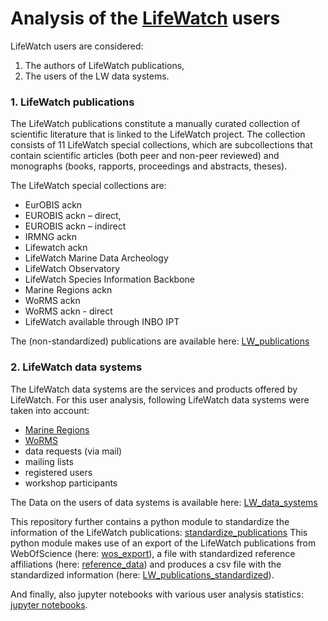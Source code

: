 # Analysis of the [LifeWatch](https://lifewatch.be) users

LifeWatch users are considered:
1. The authors of LifeWatch publications,
2. The users of the LW data systems.


### 1. LifeWatch publications
The LifeWatch publications constitute a manually curated collection of scientific literature that is linked to the LifeWatch project. 
The collection consists of 11 LifeWatch special collections, which are subcollections that contain scientific articles (both peer and non-peer reviewed) and monographs (books, rapports, proceedings and abstracts, theses).

The LifeWatch special collections are: 
- EurOBIS ackn
- EUROBIS ackn – direct,
- EUROBIS ackn – indirect
- IRMNG ackn
- Lifewatch ackn
- LifeWatch Marine Data Archeology
- LifeWatch Observatory
- LifeWatch Species Information Backbone
- Marine Regions ackn
- WoRMS ackn
- WoRMS ackn - direct
- LifeWatch available through INBO IPT

The (non-standardized) publications are available here: [LW_publications](https://github.com/lifewatch/user-analysis/tree/main/LW_publications/ReadMe.md)

### 2. LifeWatch data systems
The LifeWatch data systems are the services and products offered by LifeWatch.
For this user analysis, following LifeWatch data systems were taken into account: 
- [Marine Regions](https://marineregions.org)
- [WoRMS](https://marinespecies.org)
- data requests (via mail)
- mailing lists
- registered users
- workshop participants 

The Data on the users of data systems is available here: [LW_data_systems](https://github.com/lifewatch/user-analysis/tree/main/LW_data_systems/ReadMe.md)



This repository further contains a python module to standardize the information of the LifeWatch publications: [standardize_publications](https://github.com/lifewatch/user-analysis/LW_publications/ReadMe.md)
This python module makes use of an export of the LifeWatch publications from WebOfScience (here: [wos_export](https://github.com/lifewatch/user-analysis/tree/main/wos_export/ReadMe.md)), a file with standardized reference affiliations (here: [reference_data](https://github.com/lifewatch/user-analysis/tree/main/reference_data/ReadMe.md)) and produces a csv file with the standardized information (here: [LW_publications_standardized](https://github.com/lifewatch/user-analysis/tree/main/LW_publications_standardized/ReadMe.md)). 

And finally, also jupyter notebooks with various user analysis statistics: [jupyter notebooks](https://github.com/lifewatch/user-analysis/tree/main/notebooks/ReadMe.md).



 

